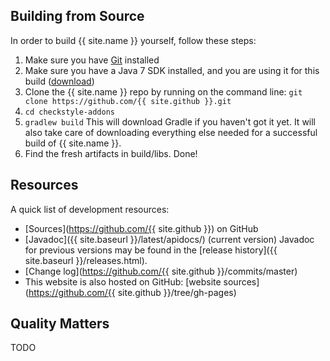 ## Building from Source

In order to build {{ site.name }} yourself, follow these steps:

  1. Make sure you have [Git](http://git-scm.com/) installed
  2. Make sure you have a Java&nbsp;7 SDK installed, and you are using it for this build ([download](http://www.oracle.com/technetwork/java/javase/downloads/jdk7-downloads-1880260.html))
  3. Clone the {{ site.name }} repo by running on the command line:
     `git clone https://github.com/{{ site.github }}.git`
  4. `cd checkstyle-addons`
  5. `gradlew build`
     This will download Gradle if you haven't got it yet. It will also take care of downloading everything else needed for a successful build of {{ site.name }}.
  6. Find the fresh artifacts in build/libs. Done!

## Resources

A quick list of development resources:

  - [Sources](https://github.com/{{ site.github }}) on GitHub
  - [Javadoc]({{ site.baseurl }}/latest/apidocs/) (current version)
    Javadoc for previous versions may be found in the [release history]({{ site.baseurl }}/releases.html).
  - [Change log](https://github.com/{{ site.github }}/commits/master)
  - This website is also hosted on GitHub: [website sources](https://github.com/{{ site.github }}/tree/gh-pages)

## Quality Matters

TODO